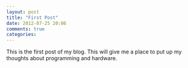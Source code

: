 ```yaml
---
layout: post
title: "First Post"
date: 2012-07-25 20:06
comments: true
categories: 
---
```


This is the first post of my blog.  This will give me a place to put up my thoughts about programming and hardware.
